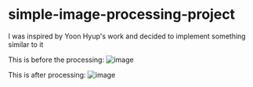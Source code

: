 # simple-image-processing-project
I was inspired by Yoon Hyup's work and decided to implement something similar to it

This is before the processing:
![image](https://github.com/ZholamanKuangaliyev/simple-image-processing-project/assets/112862577/1eeb49bf-4005-42c7-a7c7-ba3adfac882f)

This is after processing:
![image](https://github.com/ZholamanKuangaliyev/simple-image-processing-project/assets/112862577/8a6d3a6f-ba85-4319-b2d7-bc9b699fc2cc)
